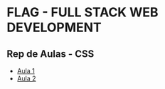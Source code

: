 # FLAG - FULL STACK WEB DEVELOPMENT
## Rep de Aulas - CSS


- [Aula 1](/css/aula1/)
- [Aula 2](/css/aula2/)

